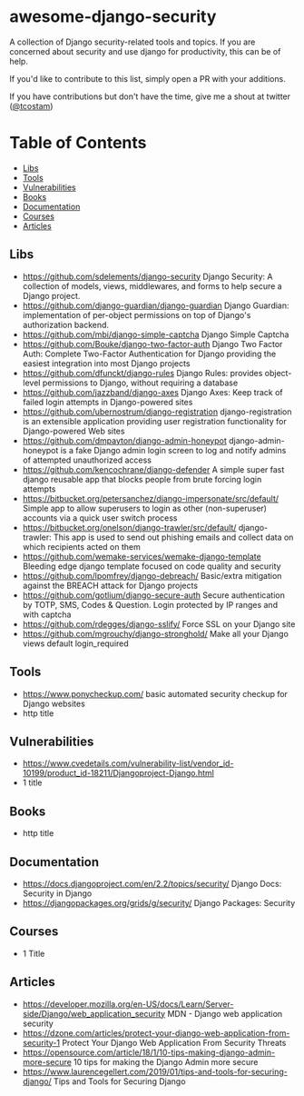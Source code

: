 # awesome-django-security

A collection of Django security-related tools and topics. If you are concerned about security and use django for productivity, this can be of help.

If you'd like to contribute to this list, simply open a PR with your additions.

If you have contributions but don't have the time, give me a shout at twitter ([@tcostam](https://twitter.com/tcostam))

Table of Contents
=================

   * [Libs](#libs)
   * [Tools](#tools)
   * [Vulnerabilities](#vulnerabilities)
   * [Books](#books)
   * [Documentation](#documentation)
   * [Courses](#courses)
   * [Articles](#articles)

## Libs

* https://github.com/sdelements/django-security Django Security: A collection of models, views, middlewares, and forms to help secure a Django project.
* https://github.com/django-guardian/django-guardian Django Guardian: implementation of per-object permissions on top of Django's authorization backend.
* https://github.com/mbi/django-simple-captcha Django Simple Captcha
* https://github.com/Bouke/django-two-factor-auth Django Two Factor Auth: Complete Two-Factor Authentication for Django providing the easiest integration into most Django projects
* https://github.com/dfunckt/django-rules Django Rules: provides object-level permissions to Django, without requiring a database
* https://github.com/jazzband/django-axes Django Axes: Keep track of failed login attempts in Django-powered sites
* https://github.com/ubernostrum/django-registration django-registration is an extensible application providing user registration functionality for Django-powered Web sites
* https://github.com/dmpayton/django-admin-honeypot django-admin-honeypot is a fake Django admin login screen to log and notify admins of attempted unauthorized access
* https://github.com/kencochrane/django-defender A simple super fast django reusable app that blocks people from brute forcing login attempts
* https://bitbucket.org/petersanchez/django-impersonate/src/default/ Simple app to allow superusers to login as other (non-superuser) accounts via a quick user switch process
* https://bitbucket.org/onelson/django-trawler/src/default/ django-trawler: This app is used to send out phishing emails and collect data on which recipients acted on them
* https://github.com/wemake-services/wemake-django-template Bleeding edge django template focused on code quality and security
* https://github.com/lpomfrey/django-debreach/ Basic/extra mitigation against the BREACH attack for Django projects
* https://github.com/gotlium/django-secure-auth Secure authentication by TOTP, SMS, Codes & Question. Login protected by IP ranges and with captcha
* https://github.com/rdegges/django-sslify/ Force SSL on your Django site
* https://github.com/mgrouchy/django-stronghold/ Make all your Django views default login_required


## Tools

* https://www.ponycheckup.com/ basic automated security checkup for Django websites
* http title

## Vulnerabilities

* https://www.cvedetails.com/vulnerability-list/vendor_id-10199/product_id-18211/Djangoproject-Django.html
* 1 title

## Books

* http title

## Documentation

* https://docs.djangoproject.com/en/2.2/topics/security/ Django Docs: Security in Django
* https://djangopackages.org/grids/g/security/ Django Packages: Security

## Courses

* 1 Title

## Articles

* https://developer.mozilla.org/en-US/docs/Learn/Server-side/Django/web_application_security MDN - Django web application security
* https://dzone.com/articles/protect-your-django-web-application-from-security-1 Protect Your Django Web Application From Security Threats
* https://opensource.com/article/18/1/10-tips-making-django-admin-more-secure 10 tips for making the Django Admin more secure
* https://www.laurencegellert.com/2019/01/tips-and-tools-for-securing-django/ Tips and Tools for Securing Django